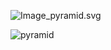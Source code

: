 ![Image_pyramid.svg](https://upload.wikimedia.org/wikipedia/commons/thumb/4/43/Image_pyramid.svg/600px-Image_pyramid.svg.png)

![pyramid](https://github.com/DASHANANT/OpenCV_LAB/blob/main/Lab-Image%20Pyramid/pyramid.png)
